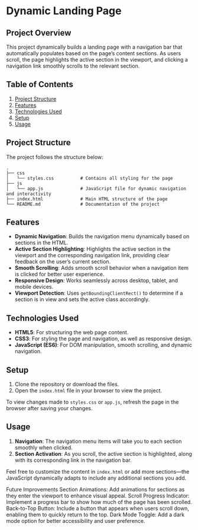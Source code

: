 
# Dynamic Landing Page

## Project Overview

This project dynamically builds a landing page with a navigation bar that automatically populates based on the page’s content sections. As users scroll, the page highlights the active section in the viewport, and clicking a navigation link smoothly scrolls to the relevant section.

## Table of Contents
1. [Project Structure](#project-structure)
2. [Features](#features)
3. [Technologies Used](#technologies-used)
4. [Setup](#setup)
5. [Usage](#usage)

## Project Structure

The project follows the structure below:

```
.
├── css
│   └── styles.css          # Contains all styling for the page
├── js
│   └── app.js              # JavaScript file for dynamic navigation and interactivity
├── index.html              # Main HTML structure of the page
└── README.md               # Documentation of the project
```

## Features

- **Dynamic Navigation**: Builds the navigation menu dynamically based on sections in the HTML.
- **Active Section Highlighting**: Highlights the active section in the viewport and the corresponding navigation link, providing clear feedback on the user’s current section.
- **Smooth Scrolling**: Adds smooth scroll behavior when a navigation item is clicked for better user experience.
- **Responsive Design**: Works seamlessly across desktop, tablet, and mobile devices.
- **Viewport Detection**: Uses `getBoundingClientRect()` to determine if a section is in view and sets the active class accordingly.

## Technologies Used

- **HTML5**: For structuring the web page content.
- **CSS3**: For styling the page and navigation, as well as responsive design.
- **JavaScript (ES6)**: For DOM manipulation, smooth scrolling, and dynamic navigation.

## Setup

1. Clone the repository or download the files.
2. Open the `index.html` file in your browser to view the project.

To view changes made to `styles.css` or `app.js`, refresh the page in the browser after saving your changes.

## Usage

1. **Navigation**: The navigation menu items will take you to each section smoothly when clicked.
2. **Section Activation**: As you scroll, the active section is highlighted, along with its corresponding link in the navigation bar.

Feel free to customize the content in `index.html` or add more sections—the JavaScript dynamically adapts to include any additional sections you add.

Future Improvements
Section Animations: Add animations for sections as they enter the viewport to enhance visual appeal.
Scroll Progress Indicator: Implement a progress bar to show how much of the page has been scrolled.
Back-to-Top Button: Include a button that appears when users scroll down, enabling them to quickly return to the top.
Dark Mode Toggle: Add a dark mode option for better accessibility and user preference.